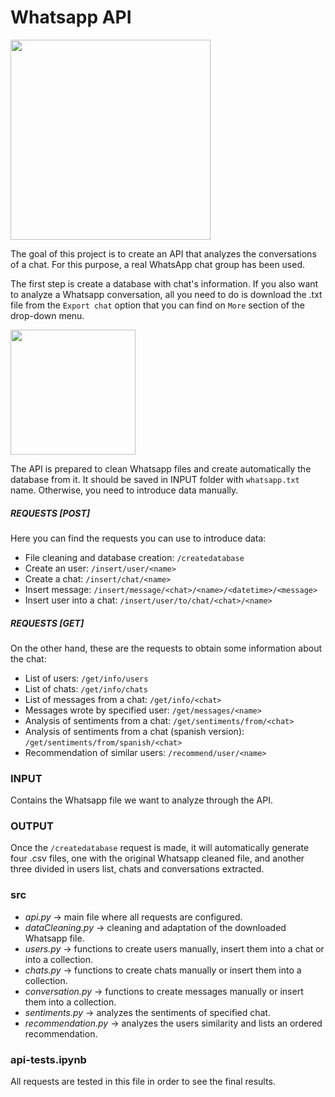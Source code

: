 # Whatsapp API

<p align="left">
    <img src="https://raw.githubusercontent.com/Shurlena/Project.4-Whatsapp-API/master/images/Whatsapplogo.png" width="320">
</p>

The goal of this project is to create an API that analyzes the conversations of a chat. For this purpose, a real WhatsApp chat group has been used.

The first step is create a database with chat's information. If you also want to analyze a Whatsapp conversation, all you need to do is download the .txt file from the `Export chat` option that you can find on `More` section of the drop-down menu.

<p align="left">
    <img src="https://raw.githubusercontent.com/Shurlena/Project.4-Whatsapp-API/master/images/whatsapp-file.png" width="200">
</p>

The API is prepared to clean Whatsapp files and create automatically the database from it. It should be saved in INPUT folder with `whatsapp.txt` name. Otherwise, you need to introduce data manually.

##### REQUESTS [POST]

Here you can find the requests you can use to introduce data:

- File cleaning and database creation: `/createdatabase`
- Create an user: `/insert/user/<name>`
- Create a chat: `/insert/chat/<name>`
- Insert message: `/insert/message/<chat>/<name>/<datetime>/<message>`
- Insert user into a chat: `/insert/user/to/chat/<chat>/<name>`

##### REQUESTS [GET]

On the other hand, these are the requests to obtain some information about the chat:

- List of users: `/get/info/users`
- List of chats: `/get/info/chats`
- List of messages from a chat: `/get/info/<chat>`
- Messages wrote by specified user: `/get/messages/<name>`
- Analysis of sentiments from a chat: `/get/sentiments/from/<chat>`
- Analysis of sentiments from a chat (spanish version): `/get/sentiments/from/spanish/<chat>`
- Recommendation of similar users: `/recommend/user/<name>`

### INPUT

Contains the Whatsapp file we want to analyze through the API.

### OUTPUT

Once the `/createdatabase` request is made, it will automatically generate four .csv files, one with the original Whatsapp cleaned file, and another three divided in users list, chats and conversations extracted.

### src

* *api.py* -> main file where all requests are configured.
* *dataCleaning.py* -> cleaning and adaptation of the downloaded Whatsapp file.
* *users.py* -> functions to create users manually, insert them into a chat or into a collection.
* *chats.py* -> functions to create chats manually or insert them into a collection.
* *conversation.py* -> functions to create messages manually or insert them into a collection.
* *sentiments.py* -> analyzes the sentiments of specified chat.
* *recommendation.py* -> analyzes the users similarity and lists an ordered recommendation.

### api-tests.ipynb

All requests are tested in this file in order to see the final results.